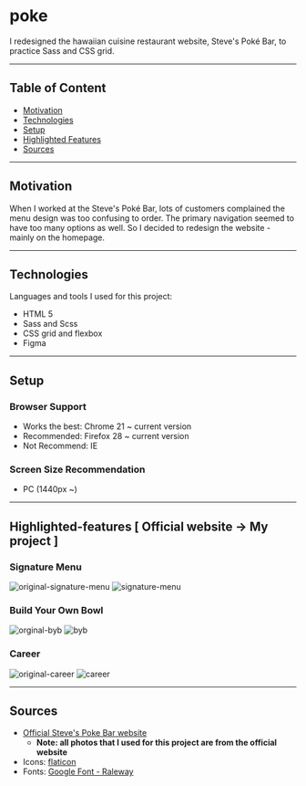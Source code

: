 # poke

I redesigned the hawaiian cuisine restaurant website, Steve's Poké Bar, to practice Sass and CSS grid.

---

## Table of Content
- [Motivation](https://github.com/jjessicacho/poke#motivation)
- [Technologies](https://github.com/jjessicacho/poke#technologies)
- [Setup](https://github.com/jjessicacho/poke#setup)
- [Highlighted Features](https://github.com/jjessicacho/poke#hilighted-features)
- [Sources](https://github.com/jjessicacho/poke#sources)

---

## Motivation
When I worked at the Steve's Poké Bar, lots of customers complained the menu design was too confusing to order. The primary navigation seemed to have too many options as well. So I decided to redesign the website - mainly on the homepage.

---

## Technologies
Languages and tools I used for this project:
- HTML 5
- Sass and Scss
- CSS grid and flexbox
- Figma

---

## Setup
### Browser Support
- Works the best: Chrome 21 ~ current version
- Recommended: Firefox 28 ~ current version
- Not Recommend: IE

### Screen Size Recommendation
- PC (1440px ~)

---

## Highlighted-features [ Official website -> My project ]
### Signature Menu
![original-signature-menu](https://user-images.githubusercontent.com/40417828/103491426-afa47f00-4dd8-11eb-80e8-c1747d973d73.png)
![signature-menu](https://user-images.githubusercontent.com/40417828/103491429-b0d5ac00-4dd8-11eb-904c-27f1ce0d0793.png)

### Build Your Own Bowl
![orginal-byb](https://user-images.githubusercontent.com/40417828/103491454-debaf080-4dd8-11eb-92fc-367244bb7387.png)
![byb](https://user-images.githubusercontent.com/40417828/103491457-e084b400-4dd8-11eb-9908-dfbb8c42622a.png)

### Career
![original-career](https://user-images.githubusercontent.com/40417828/103491526-64d73700-4dd9-11eb-916e-048f1a32ffa7.png)
![career](https://user-images.githubusercontent.com/40417828/103491527-656fcd80-4dd9-11eb-87c1-e741bf929e42.png)


--- 

## Sources
- [Official Steve's Poke Bar website](https://www.stevespokebar.ca/) 
    - **Note: all photos that I used for this project are from the official website**
- Icons: [flaticon](https://www.flaticon.com/)
- Fonts: [Google Font - Raleway](https://fonts.google.com/specimen/Raleway?query=rale)